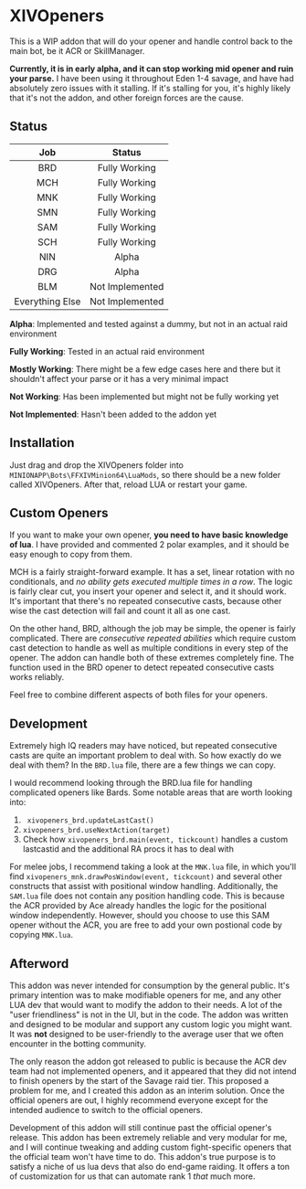 # XIVOpeners
This is a WIP addon that will do your opener and handle control back to the main bot, be it ACR or SkillManager.

**Currently, it is in early alpha, and it can stop working mid opener and ruin your parse.** I have been using it throughout Eden 1-4 savage, and have had absolutely zero issues with it stalling. If it's stalling for you, it's highly likely that it's not the addon, and other foreign forces are the cause.

## Status
|     **Job**     |    **Status**   |
|:---------------:|:---------------:|
|       BRD       |  Fully Working  |
|       MCH       |  Fully Working  |
|       MNK       |  Fully Working  |
|       SMN       |  Fully Working  |
|       SAM       |  Fully Working  |
|       SCH       |  Fully Working  |
|       NIN       |      Alpha      |
|       DRG       |      Alpha      |
|       BLM       | Not Implemented |
| Everything Else | Not Implemented |

**Alpha**: Implemented and tested against a dummy, but not in an actual raid environment

**Fully Working**: Tested in an actual raid environment

**Mostly Working**: There might be a few edge cases here and there but it shouldn't affect your parse or it has a very minimal impact

**Not Working**: Has been implemented but might not be fully working yet

**Not Implemented**: Hasn't been added to the addon yet

## Installation
Just drag and drop the XIVOpeners folder into ``MINIONAPP\Bots\FFXIVMinion64\LuaMods``, so there should be a new folder called XIVOpeners. After that, reload LUA or restart your game.

## Custom Openers
If you want to make your own opener, **you need to have basic knowledge of lua**. I have provided and commented 2 polar examples, and it should be easy enough to copy from them.

MCH is a fairly straight-forward example. It has a set, linear rotation with no conditionals, and _no ability gets executed multiple times in a row_. The logic is fairly clear cut, you insert your opener and select it, and it should work. It's important that there's no repeated consecutive casts, because other wise the cast detection will fail and count it all as one cast.

On the other hand, BRD, although the job may be simple, the opener is fairly complicated. There are _consecutive repeated abilities_ which require custom cast detection to handle as well as multiple conditions in every step of the opener.
The addon can handle both of these extremes completely fine. The function used in the BRD opener to detect repeated consecutive casts works reliably.

Feel free to combine different aspects of both files for your openers.

## Development 
Extremely high IQ readers may have noticed, but repeated consecutive casts are quite an important problem to deal with. So how exactly do we deal with them? In the ``BRD.lua`` file, there are a few things we can copy.

I would recommend looking through the BRD.lua file for handling complicated openers like Bards. Some notable areas that are worth looking into:
1. `` xivopeners_brd.updateLastCast()``
2. ``xivopeners_brd.useNextAction(target)``
3. Check how ``xivopeners_brd.main(event, tickcount)`` handles a custom lastcastid and the additional RA procs it has to deal with

For melee jobs, I recommend taking a look at the ``MNK.lua`` file, in which you'll find ``xivopeners_mnk.drawPosWindow(event, tickcount)`` and several other constructs that assist with positional window handling. Additionally, the ``SAM.lua`` file does not contain any position handling code. This is because the ACR provided by Ace already handles the logic for the positional window independently. However, should you choose to use this SAM opener without the ACR, you are free to add your own postional code by copying ``MNK.lua``.

## Afterword
This addon was never intended for consumption by the general public. It's primary intention was to make modifiable openers for me, and any other LUA dev that would want to modify the addon to their needs. A lot of the "user friendliness" is not in the UI, but in the code. The addon was written and designed to be modular and support any custom logic you might want. It was **not** designed to be user-friendly to the average user that we often encounter in the botting community.

The only reason the addon got released to public is because the ACR dev team had not implemented openers, and it appeared that they did not intend to finish openers by the start of the Savage raid tier. This proposed a problem for me, and I created this addon as an interim solution. Once the official openers are out, I highly recommend everyone except for the intended audience to switch to the official openers.

Development of this addon will still continue past the official opener's release. This addon has been extremely reliable and very modular for me, and I will continue tweaking and adding custom fight-specific openers that the official team won't have time to do. This addon's true purpose is to satisfy a niche of us lua devs that also do end-game raiding. It offers a ton of customization for us that can automate rank 1 _that_ much more.
